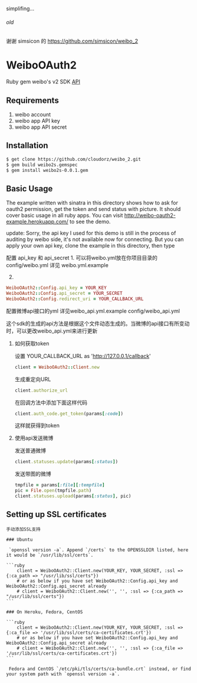 simplifing...

###### old  ####
谢谢 simsicon 的 https://github.com/simsicon/weibo_2

# WeiboOAuth2

Ruby gem weibo's v2 SDK [API](http://open.weibo.com/wiki/API%E6%96%87%E6%A1%A3_V2)

## Requirements
1.  weibo account
2.  weibo app API key
3.  weibo app API secret

## Installation
        
```bash
$ get clone https://github.com/cloudorz/weibo_2.git
$ gem build weibo2s.gemspec
$ gem install weibo2s-0.0.1.gem
```

## Basic Usage

The example written with sinatra in this directory shows how to ask for oauth2 permission, get the token and send status with picture. It should cover basic usage in all ruby apps. You can visit http://weibo-oauth2-example.herokuapp.com/ to see the demo.

update: Sorry, the api key I used for this demo is still in the process of auditing by weibo side, it's not available now for connecting. But you can apply your own api key, clone the example in this directory, then type

配置 api_key 和 api_secret
1. 
可以将weibo.yml放在你项目目录的config/weibo.yml 
详见 weibo.yml.example

2.
```ruby
WeiboOAuth2::Config.api_key = YOUR_KEY
WeiboOAuth2::Config.api_secret = YOUR_SECRET
WeiboOAuth2::Config.redirect_uri = YOUR_CALLBACK_URL   
```
配置微博api接口的yml
详见weibo_api.yml.example
config/weibo_api.yml

这个sdk的生成的api方法是根据这个文件动态生成的。当微博的api接口有所变动时，可以更改weibo_api.yml来进行更新

1.  如何获取token

    设置  YOUR_CALLBACK_URL as 'http://127.0.0.1/callback'

    
    ```ruby
    client = WeiboOAuth2::Client.new  
    ```
    
    生成重定向URL
    
    ```ruby
    client.authorize_url
    ```
    
    在回调方法中添加下面这样代码
    
    ```ruby
    client.auth_code.get_token(params[:code])
    ```
    
    这样就获得到token
    
2.  使用api发送微博
    
    发送普通微博
        
    ```ruby
    client.statuses.update(params[:status])
    ```
    
    发送带图的微博
        
    ```ruby
    tmpfile = params[:file][:tempfile]
    pic = File.open(tmpfile.path)
    client.statuses.upload(params[:status], pic)
    ```
## Setting up SSL certificates
    手动添加SSL支持
    
    ### Ubuntu

     `openssl version -a`. Append `/certs` to the OPENSSLDIR listed, here it would be `/usr/lib/ssl/certs`.

    ```ruby
        client = WeiboOAuth2::Client.new(YOUR_KEY, YOUR_SECRET, :ssl => {:ca_path => "/usr/lib/ssl/certs"})
        # or as below if you have set WeiboOAuth2::Config.api_key and WeiboOAuth2::Config.api_secret already
        # client = WeiboOAuth2::Client.new('', '', :ssl => {:ca_path => "/usr/lib/ssl/certs"})
    ```

    ### On Heroku, Fedora, CentOS

    ```ruby
        client = WeiboOAuth2::Client.new(YOUR_KEY, YOUR_SECRET, :ssl => {:ca_file => '/usr/lib/ssl/certs/ca-certificates.crt'})
        # or as below if you have set WeiboOAuth2::Config.api_key and WeiboOAuth2::Config.api_secret already
        # client = WeiboOAuth2::Client.new('', '', :ssl => {:ca_file => '/usr/lib/ssl/certs/ca-certificates.crt'})
    ```

     Fedora and CentOS `/etc/pki/tls/certs/ca-bundle.crt` instead, or find your system path with `openssl version -a`.


        
